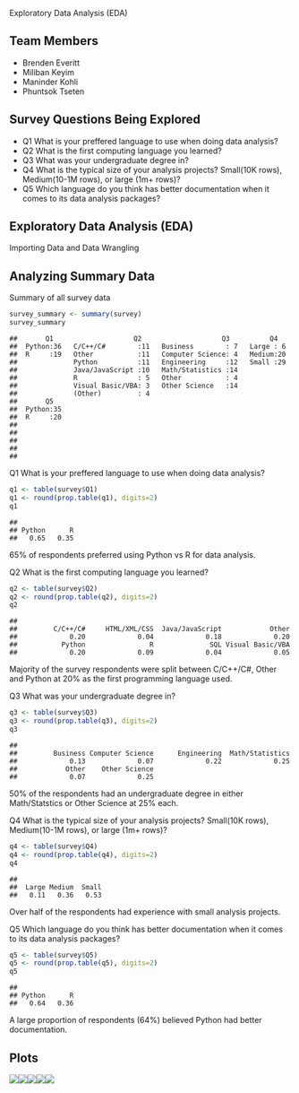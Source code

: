 Exploratory Data Analysis (EDA)

## Team Members

  - Brenden Everitt
  - Miliban Keyim  
  - Maninder Kohli
  - Phuntsok Tseten

## Survey Questions Being Explored

  - Q1 What is your preffered language to use when doing data analysis?
  - Q2 What is the first computing language you learned?
  - Q3 What was your undergraduate degree in?
  - Q4 What is the typical size of your analysis projects? Small(10K
    rows), Medium(10-1M rows), or large (1m+ rows)?
  - Q5 Which language do you think has better documentation when it
    comes to its data analysis packages?

## Exploratory Data Analysis (EDA)

Importing Data and Data Wrangling

## Analyzing Summary Data

Summary of all survey data

``` r
survey_summary <- summary(survey)
survey_summary
```

    ##       Q1                    Q2                    Q3          Q4    
    ##  Python:36   C/C++/C#        :11   Business        : 7   Large : 6  
    ##  R     :19   Other           :11   Computer Science: 4   Medium:20  
    ##              Python          :11   Engineering     :12   Small :29  
    ##              Java/JavaScript :10   Math/Statistics :14              
    ##              R               : 5   Other           : 4              
    ##              Visual Basic/VBA: 3   Other Science   :14              
    ##              (Other)         : 4                                    
    ##       Q5    
    ##  Python:35  
    ##  R     :20  
    ##             
    ##             
    ##             
    ##             
    ## 

Q1 What is your preffered language to use when doing data analysis?

``` r
q1 <- table(survey$Q1)
q1 <- round(prop.table(q1), digits=2)
q1  
```

    ## 
    ## Python      R 
    ##   0.65   0.35

65% of respondents preferred using Python vs R for data analysis.

Q2 What is the first computing language you learned?

``` r
q2 <- table(survey$Q2)
q2 <- round(prop.table(q2), digits=2)
q2  
```

    ## 
    ##         C/C++/C#     HTML/XML/CSS  Java/JavaScript            Other 
    ##             0.20             0.04             0.18             0.20 
    ##           Python                R              SQL Visual Basic/VBA 
    ##             0.20             0.09             0.04             0.05

Majority of the survey respondents were split between C/C++/C\#, Other
and Python at 20% as the first programming language used.

Q3 What was your undergraduate degree in?

``` r
q3 <- table(survey$Q3)
q3 <- round(prop.table(q3), digits=2)
q3  
```

    ## 
    ##         Business Computer Science      Engineering  Math/Statistics 
    ##             0.13             0.07             0.22             0.25 
    ##            Other    Other Science 
    ##             0.07             0.25

50% of the respondents had an undergraduate degree in either
Math/Statstics or Other Science at 25% each.

Q4 What is the typical size of your analysis projects? Small(10K rows),
Medium(10-1M rows), or large (1m+ rows)?

``` r
q4 <- table(survey$Q4)
q4 <- round(prop.table(q4), digits=2)
q4  
```

    ## 
    ##  Large Medium  Small 
    ##   0.11   0.36   0.53

Over half of the respondents had experience with small analysis
projects.

Q5 Which language do you think has better documentation when it comes to
its data analysis packages?

``` r
q5 <- table(survey$Q5)
q5 <- round(prop.table(q5), digits=2)
q5  
```

    ## 
    ## Python      R 
    ##   0.64   0.36

A large proportion of respondents (64%) believed Python had better
documentation.

## Plots

![](R2Py2_files/figure-gfm/plots-1.png)<!-- -->![](R2Py2_files/figure-gfm/plots-2.png)<!-- -->![](R2Py2_files/figure-gfm/plots-3.png)<!-- -->![](R2Py2_files/figure-gfm/plots-4.png)<!-- -->![](R2Py2_files/figure-gfm/plots-5.png)<!-- -->
